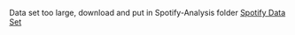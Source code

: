 Data set too large, download and put in Spotify-Analysis folder
[Spotify Data Set](https://drive.google.com/file/d/1C6O3cCFXNbqfqsrYetGioKGDUPjHGeq8/view?usp=sharing)
